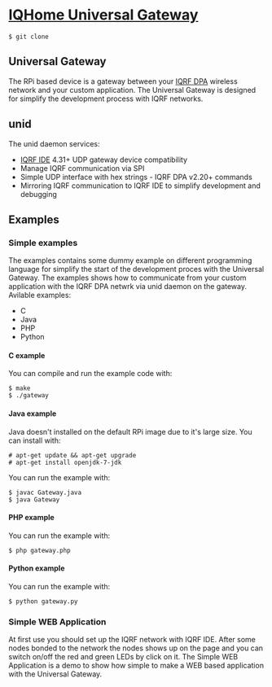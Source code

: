 # [IQHome Universal Gateway][iqhome-unigw]

```
$ git clone
```

## Universal Gateway

The RPi based device is a gateway between your [IQRF DPA][iqrfdpa] wireless network and your custom application.
The Universal Gateway is designed for simplify the development process with IQRF networks.

## unid
The unid daemon services:

 - [IQRF IDE][iqrfide] 4.31+ UDP gateway device compatibility
 - Manage IQRF communication via SPI
 - Simple UDP interface with hex strings - IQRF DPA v2.20+ commands
 - Mirroring IQRF communication to IQRF IDE to simplify development and debugging

## Examples

### Simple examples

The examples contains some dummy example on different programming language for simplify the start of the development proces with the Universal Gateway. The examples shows how to communicate from your custom application with the IQRF DPA netwrk via unid daemon on the gateway.
Avilable examples:
 - C
 - Java
 - PHP
 - Python

#### C example

You can compile and run the example code with:
```
$ make
$ ./gateway
```


#### Java example

Java doesn't installed on the default RPi image due to it's large size.
You can install with:
```
# apt-get update && apt-get upgrade
# apt-get install openjdk-7-jdk
```
You can run the example with:
```
$ javac Gateway.java
$ java Gateway
```

#### PHP example

You can run the example with:
```
$ php gateway.php
```

#### Python example

You can run the example with:
```
$ python gateway.py
```

### Simple WEB Application

At first use you should set up the IQRF network with IQRF IDE.
After some nodes bonded to the network the nodes shows up on the page and you can switch on/off the red and green LEDs by click on it.
The Simple WEB Application is a demo to show how simple to make a WEB based application with the Universal Gateway.
<!---
## RPi image

 - Read-Write file system
 - Read-Only file system for reduce SD card failures, recommended for

Default image contains:
 - Debian Wheezy 3.6.11+ hardfp kernel
 - automatic ntp clock updat
 - SSH server
 - unid - Universal Gateway Daemon v1.0
 - PHP v5.4.45
 - Python v2.7.3
 - Lighttpd WEB server
 - login: root, password: iqhome
-->


[iqhome]: <http://iqhome.org>
[iqhome-unigw]: <http://www.iqhome.org/products/uni-gw/>
[iqrf]: <http://iqrf.org>
[iqrfdpa]: <http://www.iqrf.org/weben/index.php?sekce=highlights&id=dpa>
[iqrfide]: <http://www.iqrf.org/weben/index.php?sekce=products&id=iqrf-ide-v400&ot=development-tools&ot2=development-sw>
